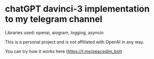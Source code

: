 # chatGPT davinci-3 implementation to my telegram channel 

Libraries used: openai, aiogram, logging, asyncio

This is a personal project and is not affiliated with OpenAI in any way.

You can try how it works here (https://t.me/peacedim_bot) 
